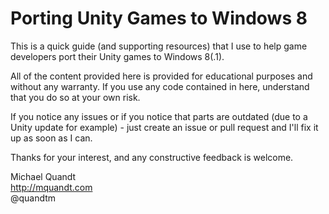 Porting Unity Games to Windows 8
====
This is a quick guide (and supporting resources) that I use to help game developers port their Unity games to Windows 8(.1).

All of the content provided here is provided for educational purposes and without any warranty. If you use any code contained in here, understand that you do so at your own risk.

If you notice any issues or if you notice that parts are outdated (due to a Unity update for example) - just create an issue or pull request and I'll fix it up as soon as I can.

Thanks for your interest, and any constructive feedback is welcome.

Michael Quandt  
http://mquandt.com  
@quandtm
